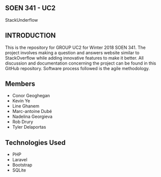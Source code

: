 
## SOEN 341 - UC2
StackUnderflow

## INTRODUCTION
This is the repository for GROUP UC2 for Winter 2018 SOEN 341. 
The project involves making a question and answers website similar to StackOverflow while adding innovative features to make it better. 
All discussion and documentation concerning the project can be found in this GitHub repository. 
Software process followed is the agile methodology.

## Members 

* Conor Geoghegan
* Kevin Ye
* Line Ghanem
* Marc-antoine Dubé
* Nadelina Georgieva
* Rob Drury
* Tyler Delaportas

## Technologies Used

* PHP 
* Laravel 
* Bootstrap 
* SQLite 
